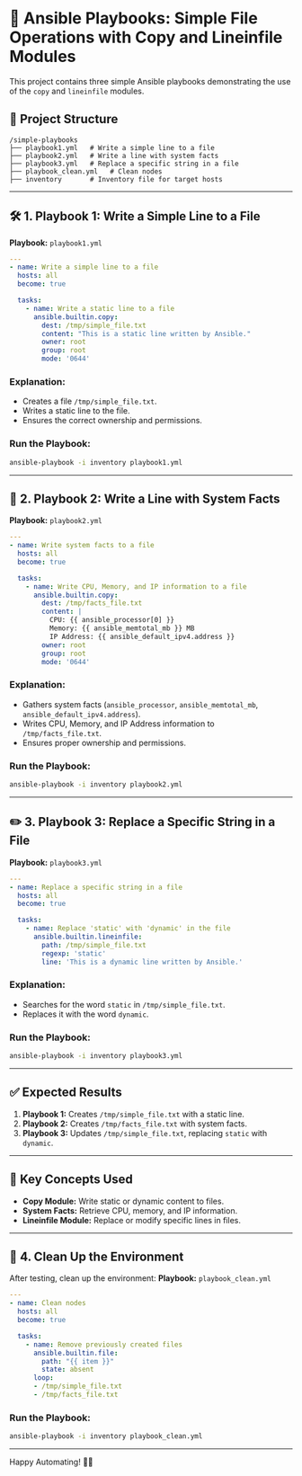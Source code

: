 # 🚀 **Ansible Playbooks: Simple File Operations with Copy and Lineinfile Modules**

This project contains three simple Ansible playbooks demonstrating the use of the `copy` and `lineinfile` modules.

## 📂 **Project Structure**

```
/simple-playbooks
├── playbook1.yml   # Write a simple line to a file
├── playbook2.yml   # Write a line with system facts
├── playbook3.yml   # Replace a specific string in a file
├── playbook_clean.yml   # Clean nodes
├── inventory       # Inventory file for target hosts
```

---

## 🛠️ **1. Playbook 1: Write a Simple Line to a File**

**Playbook:** `playbook1.yml`

```yaml
---
- name: Write a simple line to a file
  hosts: all
  become: true

  tasks:
    - name: Write a static line to a file
      ansible.builtin.copy:
        dest: /tmp/simple_file.txt
        content: "This is a static line written by Ansible."
        owner: root
        group: root
        mode: '0644'
```

### **Explanation:**
- Creates a file `/tmp/simple_file.txt`.
- Writes a static line to the file.
- Ensures the correct ownership and permissions.

### **Run the Playbook:**
```bash
ansible-playbook -i inventory playbook1.yml
```

---

## 🧪 **2. Playbook 2: Write a Line with System Facts**

**Playbook:** `playbook2.yml`

```yaml
---
- name: Write system facts to a file
  hosts: all
  become: true

  tasks:
    - name: Write CPU, Memory, and IP information to a file
      ansible.builtin.copy:
        dest: /tmp/facts_file.txt
        content: |
          CPU: {{ ansible_processor[0] }}
          Memory: {{ ansible_memtotal_mb }} MB
          IP Address: {{ ansible_default_ipv4.address }}
        owner: root
        group: root
        mode: '0644'
```

### **Explanation:**
- Gathers system facts (`ansible_processor`, `ansible_memtotal_mb`, `ansible_default_ipv4.address`).
- Writes CPU, Memory, and IP Address information to `/tmp/facts_file.txt`.
- Ensures proper ownership and permissions.

### **Run the Playbook:**
```bash
ansible-playbook -i inventory playbook2.yml
```

---

## ✏️ **3. Playbook 3: Replace a Specific String in a File**

**Playbook:** `playbook3.yml`

```yaml
---
- name: Replace a specific string in a file
  hosts: all
  become: true

  tasks:
    - name: Replace 'static' with 'dynamic' in the file
      ansible.builtin.lineinfile:
        path: /tmp/simple_file.txt
        regexp: 'static'
        line: 'This is a dynamic line written by Ansible.'
```

### **Explanation:**
- Searches for the word `static` in `/tmp/simple_file.txt`.
- Replaces it with the word `dynamic`.

### **Run the Playbook:**
```bash
ansible-playbook -i inventory playbook3.yml
```

---

## ✅ **Expected Results**

1. **Playbook 1:** Creates `/tmp/simple_file.txt` with a static line.
2. **Playbook 2:** Creates `/tmp/facts_file.txt` with system facts.
3. **Playbook 3:** Updates `/tmp/simple_file.txt`, replacing `static` with `dynamic`.

---

## 📖 **Key Concepts Used**

- **Copy Module:** Write static or dynamic content to files.
- **System Facts:** Retrieve CPU, memory, and IP information.
- **Lineinfile Module:** Replace or modify specific lines in files.

---

## 🚦 **4. Clean Up the Environment**

After testing, clean up the environment:
**Playbook:** `playbook_clean.yml`
```yaml
---
- name: Clean nodes
  hosts: all
  become: true

  tasks:
    - name: Remove previously created files
      ansible.builtin.file:
        path: "{{ item }}"
        state: absent
      loop:
      - /tmp/simple_file.txt
      - /tmp/facts_file.txt
```
### **Run the Playbook:**
```bash
ansible-playbook -i inventory playbook_clean.yml
```
---

Happy Automating! 🚀✨
